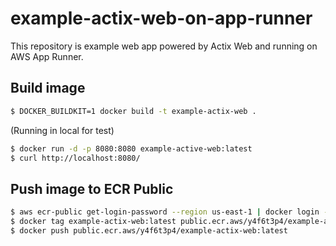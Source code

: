 # example-actix-web-on-app-runner

This repository is example web app powered by Actix Web and running on AWS App Runner.

## Build image

```bash
$ DOCKER_BUILDKIT=1 docker build -t example-actix-web .
```

(Running in local for test)

```bash
$ docker run -d -p 8080:8080 example-active-web:latest
$ curl http://localhost:8080/
```

## Push image to ECR Public

```bash
$ aws ecr-public get-login-password --region us-east-1 | docker login --username AWS --password-stdin public.ecr.aws/y4f6t3p4
$ docker tag example-actix-web:latest public.ecr.aws/y4f6t3p4/example-actix-web:latest
$ docker push public.ecr.aws/y4f6t3p4/example-actix-web:latest
```
